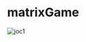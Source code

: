 # matrixGame
![joc1](https://user-images.githubusercontent.com/61291904/145267416-e486fb1f-7895-474a-9eba-fe4e883777c7.png)

